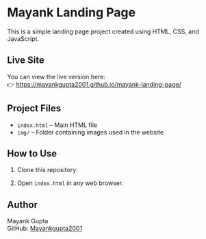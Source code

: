 # Mayank Landing Page

This is a simple landing page project created using HTML, CSS, and JavaScript.

## Live Site

You can view the live version here:  
👉 https://mayankgupta2001.github.io/mayank-landing-page/

## Project Files

- `index.html` – Main HTML file  
- `img/` – Folder containing images used in the website

## How to Use

1. Clone this repository:

2. Open `index.html` in any web browser.

## Author

Mayank Gupta  
GitHub: [Mayankgupta2001](https://github.com/Mayankgupta2001)
